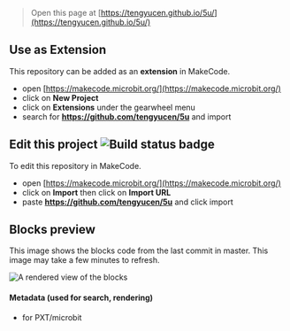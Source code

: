 
> Open this page at [https://tengyucen.github.io/5u/](https://tengyucen.github.io/5u/)

## Use as Extension

This repository can be added as an **extension** in MakeCode.

* open [https://makecode.microbit.org/](https://makecode.microbit.org/)
* click on **New Project**
* click on **Extensions** under the gearwheel menu
* search for **https://github.com/tengyucen/5u** and import

## Edit this project ![Build status badge](https://github.com/tengyucen/5u/workflows/MakeCode/badge.svg)

To edit this repository in MakeCode.

* open [https://makecode.microbit.org/](https://makecode.microbit.org/)
* click on **Import** then click on **Import URL**
* paste **https://github.com/tengyucen/5u** and click import

## Blocks preview

This image shows the blocks code from the last commit in master.
This image may take a few minutes to refresh.

![A rendered view of the blocks](https://github.com/tengyucen/5u/raw/master/.github/makecode/blocks.png)

#### Metadata (used for search, rendering)

* for PXT/microbit
<script src="https://makecode.com/gh-pages-embed.js"></script><script>makeCodeRender("{{ site.makecode.home_url }}", "{{ site.github.owner_name }}/{{ site.github.repository_name }}");</script>
